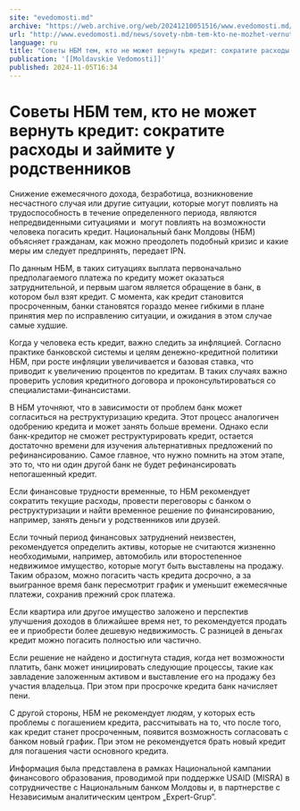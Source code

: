 ```yaml
---
site: "evedomosti.md"
archive: "https://web.archive.org/web/20241210051516/www.evedomosti.md/news/sovety-nbm-tem-kto-ne-mozhet-vernut-kredit-sokratite-rashody"
url: "http://www.evedomosti.md/news/sovety-nbm-tem-kto-ne-mozhet-vernut-kredit-sokratite-rashody"
language: ru
title: "Советы НБМ тем, кто не может вернуть кредит: сократите расходы и займите у родственников"
publication: '[[Moldavskie Vedomosti]]'
published: 2024-11-05T16:34
---
```


# Советы НБМ тем, кто не может вернуть кредит: сократите расходы и займите у родственников

Снижение ежемесячного дохода, безработица, возникновение несчастного случая или другие ситуации, которые могут повлиять на трудоспособность в течение определенного периода, являются непредвиденными ситуациями и  могут повлиять на возможности человека погасить кредит. Национальный банк Молдовы (НБМ) объясняет гражданам, как можно преодолеть подобный кризис и какие меры им следует предпринять, передает IPN.

По данным НБМ, в таких ситуациях выплата первоначально предполагаемого платежа по кредиту может оказаться затруднительной, и первым шагом является обращение в банк, в котором был взят кредит. С момента, как кредит становится просроченным, банки становятся гораздо менее гибкими в плане принятия мер по исправлению ситуации, и ожидания в этом случае самые худшие.

Когда у человека есть кредит, важно следить за инфляцией. Согласно практике банковской системы и целям денежно-кредитной политики НБМ, при росте инфляции увеличивается и базовая ставка, что приводит к увеличению процентов по кредитам. В таких случаях важно проверить условия кредитного договора и проконсультироваться со специалистами-финансистами.

В НБМ уточняют, что в зависимости от проблем банк может согласиться на реструктуризацию кредита. Этот процесс аналогичен одобрению кредита и может занять больше времени. Однако если банк-кредитор не сможет реструктурировать кредит, остается достаточно времени для изучения альтернативных предложений по рефинансированию. Самое главное, что нужно помнить на этом этапе, это то, что ни один другой банк не будет рефинансировать непогашенный кредит.

Если финансовые трудности временные, то НБМ рекомендует сократить текущие расходы, провести переговоры с банком о реструктуризации и найти временное решение по финансированию, например, занять деньги у родственников или друзей.

Если точный период финансовых затруднений неизвестен, рекомендуется определить активы, которые не считаются жизненно необходимыми, например, автомобиль или второстепенное недвижимое имущество, которые могут быть выставлены на продажу. Таким образом, можно погасить часть кредита досрочно, а за выигранное время банк пересмотрит график и уменьшит ежемесячные платежи, сохранив прежний срок платежа.

Если квартира или другое имущество заложено и перспектив улучшения доходов в ближайшее время нет, то рекомендуется продать ее и приобрести более дешевую недвижимость. С разницей в деньгах кредит можно погасить полностью или частично.

Если решение не найдено и достигнута стадия, когда нет возможности платить, банк может инициировать следующие процессы, такие как завладение заложенным активом и выставление его на продажу без участия владельца. При этом при просрочке кредита банк начисляет пени.

С другой стороны, НБМ не рекомендует людям, у которых есть проблемы с погашением кредита, рассчитывать на то, что после того, как кредит станет просроченным, появится возможность согласовать с банком новый график. При этом не рекомендуется брать новый кредит для погашения части основного кредита.

Информация была представлена в рамках Национальной кампании финансового образования, проводимой при поддержке USAID (MISRA) в сотрудничестве с Национальным банком Молдовы и, в партнерстве с Независимым аналитическим центром „Expert-Grup”.